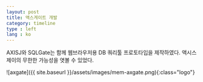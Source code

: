 ```yaml
---
layout: post
title: 액스게이트 개발
category: timeline
type : left
lang : ko
---
```


AXISJ와 SQLGate는 함께 웹브라우저용 DB 쿼리툴 프로토타입을 제작하였다. 액시스제이의 무한한 가능성을 엿볼 수 있었다.

![axgate]({{ site.baseurl }}/assets/images/mem-axgate.png){:class="logo"}